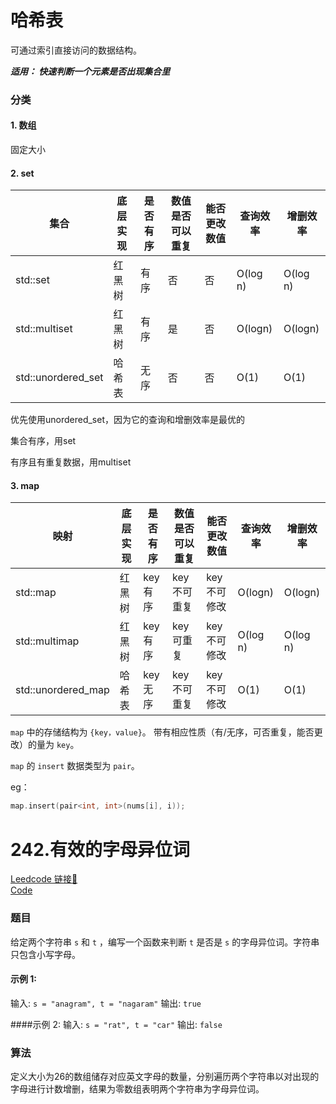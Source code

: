 # 哈希表

可通过索引直接访问的数据结构。

_**适用： 快速判断一个元素是否出现集合里**_

### 分类
#### 1. 数组
固定大小
#### 2. set
| 集合               | 底层实现 | 是否有序 | 数值是否可以重复 | 能否更改数值 | 查询效率 | 增删效率 |
| --- | --- | ---- | --- | --- | --- | --- |
| std::set           | 红黑树   | 有序     | 否               | 否           | O(log n) | O(log n) |
| std::multiset      | 红黑树   | 有序     | 是               | 否           | O(logn)  | O(logn)  |
| std::unordered_set | 哈希表   | 无序     | 否               | 否           | O(1)     | O(1)     |

优先使用unordered_set，因为它的查询和增删效率是最优的

集合有序，用set

有序且有重复数据，用multiset

#### 3. map

| 映射               | 底层实现 | 是否有序 | 数值是否可以重复 | 能否更改数值 | 查询效率 | 增删效率 |
| --- | --- | --- | --- | --- | --- | --- |
| std::map           | 红黑树   | key有序  | key不可重复      | key不可修改  | O(logn)  | O(logn)  |
| std::multimap      | 红黑树   | key有序  | key可重复        | key不可修改  | O(log n) | O(log n) |
| std::unordered_map | 哈希表   | key无序  | key不可重复      | key不可修改  | O(1)     | O(1)     |
```map``` 中的存储结构为 ```{key，value}```。 带有相应性质（有/无序，可否重复，能否更改）的量为 ```key```。

```map``` 的 ```insert``` 数据类型为 ```pair```。

eg：

```c++
map.insert(pair<int, int>(nums[i], i));
```

# 242.有效的字母异位词 

[Leedcode 链接🔗](https://leetcode.cn/problems/valid-anagram/description/)  
[Code](https://github.com/alstondu/lc/blob/main/242/242_2.cpp)

### 题目
给定两个字符串 ```s``` 和 ```t``` ，编写一个函数来判断 ```t``` 是否是 ```s``` 的字母异位词。字符串只包含小写字母。

#### 示例 1:
输入: ```s = "anagram", t = "nagaram"``` 输出: ```true```

####示例 2:
 输入: ```s = "rat", t = "car"``` 输出: ```false```


### 算法

定义大小为26的数组储存对应英文字母的数量，分别遍历两个字符串以对出现的字母进行计数增删，结果为零数组表明两个字符串为字母异位词。
